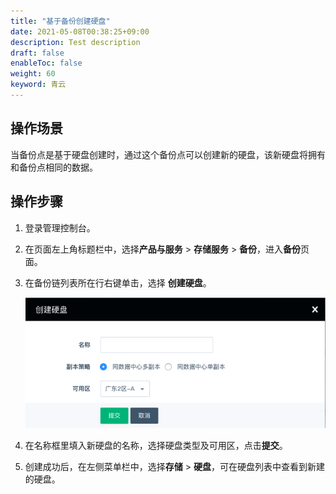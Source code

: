 ```yaml
---
title: "基于备份创建硬盘"
date: 2021-05-08T00:38:25+09:00
description: Test description
draft: false
enableToc: false
weight: 60
keyword: 青云
---
```


## 操作场景

当备份点是基于硬盘创建时，通过这个备份点可以创建新的硬盘，该新硬盘将拥有和备份点相同的数据。

## 操作步骤

1. 登录管理控制台。

2. 在页面左上角标题栏中，选择**产品与服务** > **存储服务** > **备份**，进入**备份**页面。

3. 在备份链列表所在行右键单击，选择 **创建硬盘**。

   ![基于备份创建新硬盘](../_images/create_basic_16.png)

4. 在名称框里填入新硬盘的名称，选择硬盘类型及可用区，点击**提交**。

5. 创建成功后，在左侧菜单栏中，选择**存储** > **硬盘**，可在硬盘列表中查看到新建的硬盘。